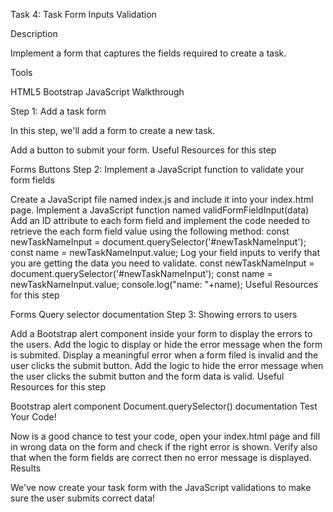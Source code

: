 Task 4: Task Form Inputs Validation

Description

Implement a form that captures the fields required to create a task.

Tools

HTML5
Bootstrap
JavaScript
Walkthrough

Step 1: Add a task form

In this step, we'll add a form to create a new task.

Add a button to submit your form.
Useful Resources for this step

Forms
Buttons
Step 2: Implement a JavaScript function to validate your form fields

Create a JavaScript file named index.js and include it into your index.html page.
Implement a JavaScript function named validFormFieldInput(data)
Add an ID attribute to each form field and implement the code needed to retrieve the each form field value using the following method:
 const newTaskNameInput = document.querySelector('#newTaskNameInput');
 const name = newTaskNameInput.value;
Log your field inputs to verify that you are getting the data you need to validate.
 const newTaskNameInput = document.querySelector('#newTaskNameInput');
 const name = newTaskNameInput.value;
 console.log("name:  "+name);
Useful Resources for this step

Forms
Query selector documentation
Step 3: Showing errors to users

Add a Bootstrap alert component inside your form to display the errors to the users.
Add the logic to display or hide the error message when the form is submited.
Display a meaningful error when a form filed is invalid and the user clicks the submit button.
Add the logic to hide the error message when the user clicks the submit button and the form data is valid.
Useful Resources for this step

Bootstrap alert component
Document.querySelector() documentation
Test Your Code!

Now is a good chance to test your code, open your index.html page and fill in wrong data on the form and check if the right error is shown. Verify also that when the form fields are correct then no error message is displayed.
Results

We've now create your task form with the JavaScript validations to make sure the user submits correct data!